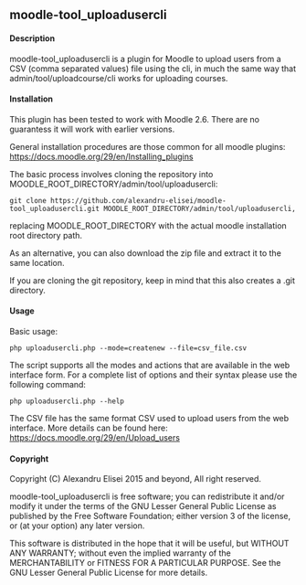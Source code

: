 ## moodle-tool_uploadusercli

#### Description
moodle-tool_uploadusercli is a plugin for Moodle to upload users from a CSV
(comma separated values) file using the cli, in much the same way that 
admin/tool/uploadcourse/cli works for uploading courses.

#### Installation
This plugin has been tested to work with Moodle 2.6. There are no guarantess it
will work with earlier versions.

General installation procedures are those common for all moodle plugins:
https://docs.moodle.org/29/en/Installing_plugins

The basic process involves cloning the repository into MOODLE_ROOT_DIRECTORY/admin/tool/uploadusercli:

    git clone https://github.com/alexandru-elisei/moodle-tool_uploadusercli.git MOODLE_ROOT_DIRECTORY/admin/tool/uploadusercli,

replacing MOODLE_ROOT_DIRECTORY with the actual moodle installation root
directory path.

As an alternative, you can also download the zip file and extract it to the same
location.

If you are cloning the git repository, keep in mind that this also creates a
.git directory.

#### Usage
Basic usage:

    php uploadusercli.php --mode=createnew --file=csv_file.csv

The script supports all the modes and actions that are available in the web
interface form. For a complete list of options and their syntax please use 
the following command:

    php uploadusercli.php --help

The CSV file has the same format CSV used to upload users from the web 
interface. More details can be found here: https://docs.moodle.org/29/en/Upload_users

#### Copyright
Copyright (C) Alexandru Elisei 2015 and beyond, All right reserved.

moodle-tool_uploadusercli is free software; you can redistribute it and/or
modify it under the terms of the GNU Lesser General Public License as published
by the Free Software Foundation; either version 3 of the license, or (at your
option) any later version.

This software is distributed in the hope that it will be useful, but WITHOUT
ANY WARRANTY; without even the implied warranty of the MERCHANTABILITY or
FITNESS FOR A PARTICULAR PURPOSE. See the GNU Lesser General Public License for
more details.

